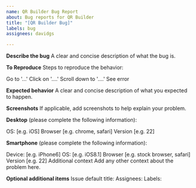 ```yaml
---
name: QR Builder Bug Report
about: Bug reports for QR Builder
title: "[QR Builder Bug]"
labels: bug
assignees: davidgs

---
```


**Describe the bug**
A clear and concise description of what the bug is.

**To Reproduce**
Steps to reproduce the behavior:

Go to '...'
Click on '....'
Scroll down to '....'
See error

**Expected behavior**
A clear and concise description of what you expected to happen.

**Screenshots**
If applicable, add screenshots to help explain your problem.

**Desktop** (please complete the following information):

OS: [e.g. iOS]
Browser [e.g. chrome, safari]
Version [e.g. 22]

**Smartphone** (please complete the following information):

Device: [e.g. iPhone6]
OS: [e.g. iOS8.1]
Browser [e.g. stock browser, safari]
Version [e.g. 22]
Additional context
Add any other context about the problem here.

**Optional additional items**
Issue default title:
Assignees:
Labels:
